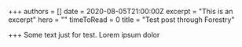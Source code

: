 +++
authors = []
date = 2020-08-05T21:00:00Z
excerpt = "This is an excerpt"
hero = ""
timeToRead = 0
title = "Test post through Forestry"

+++
Some text just for test. Lorem ipsum dolor